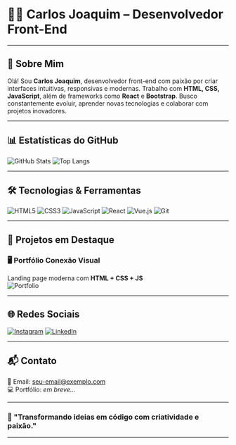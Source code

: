 # 👨‍💻 Carlos Joaquim – Desenvolvedor Front-End


---

## 📌 Sobre Mim

Olá! Sou **Carlos Joaquim**, desenvolvedor front-end com paixão por criar interfaces intuitivas, responsivas e modernas. Trabalho com **HTML, CSS, JavaScript**, além de frameworks como **React** e **Bootstrap**. Busco constantemente evoluir, aprender novas tecnologias e colaborar com projetos inovadores.

---

## 📊 Estatísticas do GitHub

![GitHub Stats](https://github-readme-stats.vercel.app/api?username=CarlosJoaquim&show_icons=true&theme=radical)
![Top Langs](https://github-readme-stats.vercel.app/api/top-langs/?username=CarlosJoaquim&layout=compact&theme=radical)

---

## 🛠️ Tecnologias & Ferramentas

![HTML5](https://img.shields.io/badge/HTML5-E34F26?style=for-the-badge&logo=html5&logoColor=white)
![CSS3](https://img.shields.io/badge/CSS3-1572B6?style=for-the-badge&logo=css3&logoColor=white)
![JavaScript](https://img.shields.io/badge/JavaScript-F7DF1E?style=for-the-badge&logo=javascript&logoColor=black)
![React](https://img.shields.io/badge/React-61DAFB?style=for-the-badge&logo=react&logoColor=black)
![Vue.js](https://img.shields.io/badge/Vue.js-4FC08D?style=for-the-badge&logo=vue.js&logoColor=white)
![Git](https://img.shields.io/badge/Git-F05032?style=for-the-badge&logo=git&logoColor=white)

---

## 💼 Projetos em Destaque


### 🖥️ Portfólio Conexão Visual
Landing page moderna com **HTML + CSS + JS**  
![Portfolio](https://github.com/sushantgb/sushantgb/raw/main/portfolio.png)

---

## 🌐 Redes Sociais

[![Instagram](https://img.shields.io/badge/@carlinhos.joaquim-E4405F?style=for-the-badge&logo=instagram&logoColor=white)](https://www.instagram.com/carlinhos.joaquim)
[![LinkedIn](https://img.shields.io/badge/LinkedIn-0077B5?style=for-the-badge&logo=linkedin&logoColor=white)](https://ao.linkedin.com/in/carlos-joaquim-104284328/pt?trk=public_profile_samename-profile)

---

## 📬 Contato

📧 Email: [seu-email@exemplo.com](mailto:carlosjoaquim6790@gmail.com)  
💻 Portfólio: *em breve...*

---

### 🚀 "Transformando ideias em código com criatividade e paixão."

---


